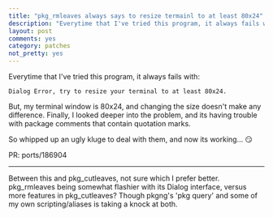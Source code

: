 ```yaml
---
title: "pkg_rmleaves always says to resize termainl to at least 80x24"
description: "Everytime that I've tried this program, it always fails with 'Dialog Error, try to resize your terminal to at least 80x24.'  But, my terminal window is 80x24, and changing the size doesn't make any difference.  Finally, I looked deeper..."
layout: post
comments: yes
category: patches
not_pretty: yes
---
```


Everytime that I've tried this program, it always fails with:

    Dialog Error, try to resize your terminal to at least 80x24.

But, my terminal window is 80x24, and changing the size doesn't make any
difference.  Finally, I looked deeper into the problem, and its having trouble
with package comments that contain quotation marks.

So whipped up an ugly kluge to deal with them, and now its working... :smirk:

PR: ports/186904

-----

Between this and pkg_cutleaves, not sure which I prefer better.  pkg_rmleaves
being somewhat flashier with its Dialog interface, versus more features in
pkg_cutleaves?  Though pkgng's 'pkg query' and some of my own scripting/aliases
is taking a knock at both.
